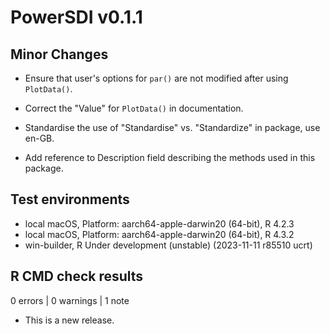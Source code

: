# PowerSDI v0.1.1

## Minor Changes

* Ensure that user's options for `par()` are not modified after using `PlotData()`.

* Correct the "Value" for `PlotData()` in documentation.

* Standardise the use of "Standardise" vs. "Standardize" in package, use en-GB.

* Add reference to Description field describing the methods used in this package.

## Test environments

 - local macOS, Platform: aarch64-apple-darwin20 (64-bit), R 4.2.3
 - local macOS, Platform: aarch64-apple-darwin20 (64-bit), R 4.3.2
 - win-builder, R Under development (unstable) (2023-11-11 r85510 ucrt)
 
## R CMD check results

0 errors | 0 warnings | 1 note

* This is a new release.
